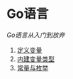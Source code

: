 # Go语言     
*Go语言从入门到放弃*    

1. [定义变量](./src/1.md)    
2. [内建变量类型](./src/2.md)   
3. [常量与枚举](./src/3.md)